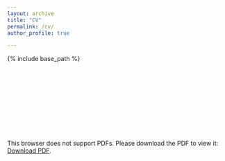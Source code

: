 ```yaml
---
layout: archive
title: "CV"
permalink: /cv/
author_profile: true

---
```


{% include base_path %}

<object data="https://drive.google.com/file/d/1QaT7_kRcyo0M1aJdTwpL1eJ_Xk1gkZku/view?usp=sharing" type="application/pdf" width="700px" height="700px">
    <embed src="https://drive.google.com/file/d/1QaT7_kRcyo0M1aJdTwpL1eJ_Xk1gkZku/view?usp=sharing">
        <p>This browser does not support PDFs. Please download the PDF to view it: <a href="https://drive.google.com/file/d/1QaT7_kRcyo0M1aJdTwpL1eJ_Xk1gkZku/view?usp=sharing">Download PDF</a>.</p>
    </embed>
</object>
